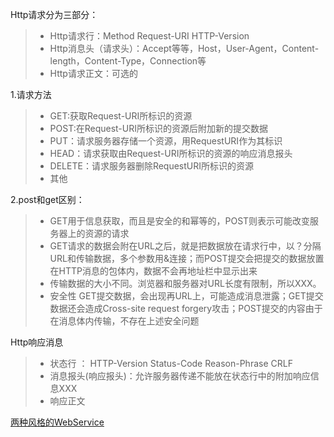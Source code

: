 Http请求分为三部分：
>* Http请求行：Method  Request-URI HTTP-Version 
>* Http消息头（请求头）：Accept等等，Host，User-Agent，Content-length，Content-Type，Connection等
>* Http请求正文：可选的

1.请求方法
>* GET:获取Request-URI所标识的资源
>* POST:在Request-URI所标识的资源后附加新的提交数据
>* PUT：请求服务器存储一个资源，用RequestURI作为其标识
>* HEAD：请求获取由Request-URI所标识的资源的响应消息报头
>* DELETE：请求服务器删除RequestURI所标识的资源
>* 其他

2.post和get区别：
>* GET用于信息获取，而且是安全的和幂等的，POST则表示可能改变服务器上的资源的请求
>* GET请求的数据会附在URL之后，就是把数据放在请求行中，以？分隔URL和传输数据，多个参数用&连接；而POST提交会把提交的数据放置在HTTP消息的包体内，数据不会再地址栏中显示出来
>* 传输数据的大小不同。浏览器和服务器对URL长度有限制，所以XXX。
>* 安全性 GET提交数据，会出现再URL上，可能造成消息泄露；GET提交数据还会造成Cross-site request forgery攻击；POST提交的内容由于在消息体内传输，不存在上述安全问题

Http响应消息
>* 状态行 ： HTTP-Version Status-Code Reason-Phrase CRLF
>* 消息报头(响应报头)：允许服务器传递不能放在状态行中的附加响应信息XXX
>* 响应正文

[两种风格的WebService](https://blog.csdn.net/fly_zxy/article/details/78885685)